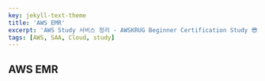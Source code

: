 ```yaml
---
key: jekyll-text-theme
title: 'AWS EMR'
excerpt: 'AWS Study 서비스 정리 - AWSKRUG Beginner Certification Study 😎'
tags: [AWS, SAA, Cloud, study] 
---
```


## AWS EMR